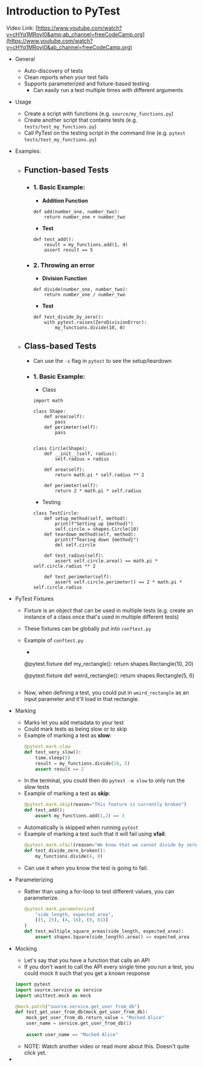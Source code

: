 # Introduction to PyTest

Video Link: [https://www.youtube.com/watch?v=cHYq1MRoyI0&amp;ab_channel=freeCodeCamp.org](https://www.youtube.com/watch?v=cHYq1MRoyI0&ab_channel=freeCodeCamp.org)

- General
    - Auto-discovery of tests
    - Clean reports when your test fails
    - Supports parameterized and fixture-based testing
        - Can easily run a test multiple times with different arguments
- Usage
    - Create a script with functions (e.g. `source/my_functions.py`)
    - Create another script that contains tests (e.g. `tests/test_my_functions.py`)
    - Call PyTest on the testing script in the command line (e.g. `pytest tests/test_my_functions.py`)
- Examples:
    - ## Function-based Tests
        - ### 1. Basic Example:
            - **Addition Function**
            ```
            def add(number_one, number_two):
                return number_one + number_two
            ```
            - **Test**
            ```
            def test_add():
                result = my_functions.add(1, 4)
                assert result == 5
            ```
        - ### 2. Throwing an error
            - **Division Function**
            ```
            def divide(number_one, number_two):
                return number_one / number_two
            ```
            - **Test**
            ```
            def test_divide_by_zero():
                with pytest.raises(ZeroDivisionError):
                    my_functions.divide(10, 0)
            ```
    - ## Class-based Tests
        - Can use the `-s` flag in `pytest` to see the setup/teardown
        - ### 1. Basic Example:
            - Class
            ```
            import math

            class Shape:
                def area(self):
                    pass
                def perimeter(self):
                    pass
                
                
            class Circle(Shape):
                def __init__(self, radius):
                    self.radius = radius
                    
                def area(self):
                    return math.pi * self.radius ** 2
                
                def perimeter(self):
                    return 2 * math.pi * self.radius
            ```
            - Testing
            ```
            class TestCircle:
                def setup_method(self, method):
                    print(f"Setting up {method}")
                    self.circle = shapes.Circle(10)
                def teardown_method(self, method):
                    print(f"Tearing down {method}")
                    del self.circle
                    
                def test_radius(self):
                    assert self.circle.area() == math.pi * self.circle.radius ** 2
                    
                def test_perimeter(self):
                    assert self.circle.perimeter() == 2 * math.pi * self.circle.radius
            ```
- PyTest Fixtures
    - Fixture is an object that can be used in multiple tests (e.g. create an instance of a class once that's used in multiple different tests)
    - These fixtures can be globally put into `conftest.py`
    - Example of `conftest.py`
        - ```
        @pytest.fixture
        def my_rectangle():
            return shapes.Rectangle(10, 20)

        @pytest.fixture
        def weird_rectangle():
            return shapes.Rectangle(5, 6)
        ```
    - Now, when defining a test, you could put in `weird_rectangle` as an input parameter and it'll load in that rectangle.

- Marking
    - Marks let you add metadata to your test
    - Could mark tests as being slow or to skip
    - Example of marking a test as **slow**:
        ```python
        @pytest.mark.slow
        def test_very_slow():
            time.sleep(5)
            result = my_functions.divide(10, 5)
            assert result == 2
        ```
    - In the terminal, you could then do `pytest -m slow` to only run the slow tests
    - Example of marking a test as **skip**:
        ```python
        @pytest.mark.skip(reason="This feature is currently broken")
        def test_add():
            assert my_functions.add(1,2) == 3
        ```
    - Automatically is skipped when running `pytest`
    - Example of marking a test such that it will fail using **xfail**:
        ```python
        @pytest.mark.xfail(reason="We know that we cannot divide by zero")
        def test_divide_zero_broken():
            my_functions.divide(4, 0)
        ```
    - Can use it when you know the test is going to fail.

- Parameterizing
    - Rather than using a for-loop to test different values, you can parameterize.
        ```python
        @pytest.mark.parameterize(
            "side_length, expected_area", 
            [(5, 25), (4, 16), (9, 81)]
        )
        def test_multiple_square_areas(side_length, expected_area):
            assert shapes.Square(side_length).area() == expected_area
        ```

- Mocking
    - Let's say that you have a function that calls an API
    - If you don't want to call the API every single time you run a test, you could mock it such that you get a known response
    ```python
    import pytest
    import source.service as service
    import unittest.mock as mock

    @mock.patch("source.service.get_user_from_db")
    def test_get_user_from_db(mock_get_user_from_db):
        mock_get_user_from_db.return_value = "Mocked Alice"
        user_name = service.get_user_from_db(1)
        
        assert user_name == "Mocked Alice"
    ```
    - NOTE: Watch another video or read more about this. Doesn't quite click yet.

- 


